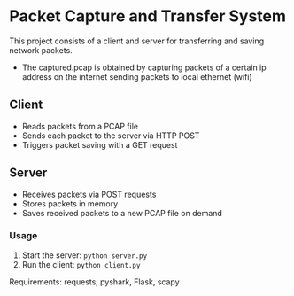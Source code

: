 # Packet Capture and Transfer System

This project consists of a client and server for transferring and saving network packets.

* The captured.pcap is obtained by capturing packets of a certain ip address on the internet sending packets to local ethernet (wifi)

## Client
- Reads packets from a PCAP file
- Sends each packet to the server via HTTP POST
- Triggers packet saving with a GET request

## Server
- Receives packets via POST requests
- Stores packets in memory
- Saves received packets to a new PCAP file on demand

### Usage
1. Start the server: `python server.py`
2. Run the client: `python client.py`

Requirements: requests, pyshark, Flask, scapy
